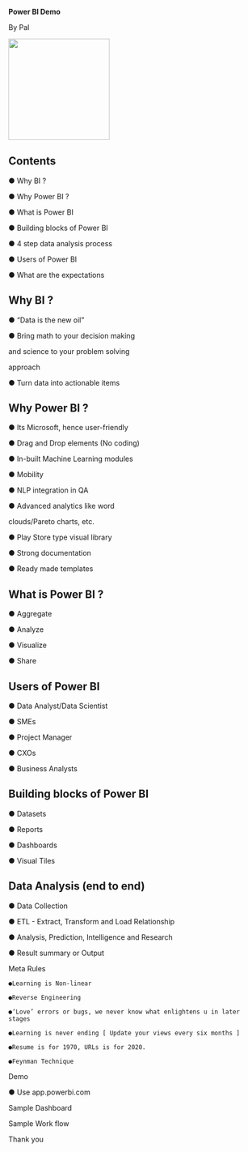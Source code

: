 ﻿

**Power BI Demo**

By Pal



<img src="https://lh3.googleusercontent.com/HAbwLcZ0Ouw34rREwg4NSLaD_uKu1CMqrObe4b6mZnuHPB4isqm85Ej-9RPhNOpOM-ExOxVWzN_HdMckeaH81ulju1bCU8ZO9BQEPQBdR0I67skEoGJwoZafarXXKd5Yis4mI6fCNCQ=s1600" width="200" height="200" />



## Contents

● Why BI ?

● Why Power BI ?

● What is Power BI

● Building blocks of Power BI

● 4 step data analysis process

● Users of Power BI

● What are the expectations




## Why BI ?

● “Data is the new oil”

● Bring math to your decision making

and science to your problem solving

approach

● Turn data into actionable items





## Why Power BI ?

● Its Microsoft, hence user-friendly

● Drag and Drop elements (No coding)

● In-built Machine Learning modules

● Mobility

● NLP integration in QA

● Advanced analytics like word

clouds/Pareto charts, etc.

● Play Store type visual library

● Strong documentation

● Ready made templates





## What is Power BI ?

● Aggregate

● Analyze

● Visualize

● Share





##  Users of Power BI

● Data Analyst/Data Scientist

● SMEs

● Project Manager

● CXOs

● Business Analysts





## Building blocks of Power BI

● Datasets

● Reports

● Dashboards

● Visual Tiles





## Data Analysis (end to end)

● Data Collection

● ETL - Extract, Transform and Load Relationship

● Analysis, Prediction, Intelligence and Research

● Result summary or Output





Meta Rules

```
●Learning is Non-linear

●Reverse Engineering

●‘Love’ errors or bugs, we never know what enlightens u in later stages

●Learning is never ending [ Update your views every six months ]

●Resume is for 1970, URLs is for 2020.

●Feynman Technique
```





Demo

● Use app.powerbi.com





Sample Dashboard





Sample Work flow





Thank you

